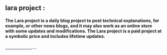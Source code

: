## lara project :
#### The Lara project is a daily blog project to post technical explanations, for example, or other news blogs, and it may also work as an online store with some updates and modifications. The Lara project is a paid project at a symbolic price and includes lifetime updates.
,,,,,,,,,,,,,,,,,,,,,....